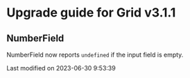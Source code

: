 # Upgrade guide for Grid v3.1.1

## NumberField

NumberField now reports `undefined` if the input field is empty.


<p class="last-modified">Last modified on 2023-06-30 9:53:39</p>